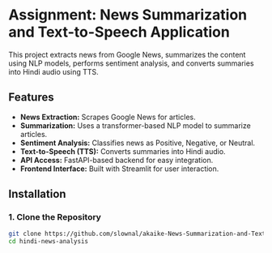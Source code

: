 # Assignment: News Summarization and Text-to-Speech Application 

This project extracts news from Google News, summarizes the content using NLP models, performs sentiment analysis, and converts summaries into Hindi audio using TTS.

## Features  
- **News Extraction:** Scrapes Google News for articles.  
- **Summarization:** Uses a transformer-based NLP model to summarize articles.  
- **Sentiment Analysis:** Classifies news as Positive, Negative, or Neutral.  
- **Text-to-Speech (TTS):** Converts summaries into Hindi audio.  
- **API Access:** FastAPI-based backend for easy integration.  
- **Frontend Interface:** Built with Streamlit for user interaction.  

## Installation  

### **1. Clone the Repository**
```bash
git clone https://github.com/slownal/akaike-News-Summarization-and-Text-to-Speech-Application.git  
cd hindi-news-analysis
